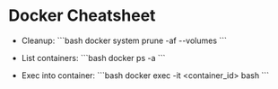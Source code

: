 # Docker Cheatsheet

- Cleanup:
  \`\`\`bash
  docker system prune -af --volumes
  \`\`\`

- List containers:
  \`\`\`bash
  docker ps -a
  \`\`\`

- Exec into container:
  \`\`\`bash
  docker exec -it <container_id> bash
  \`\`\`
